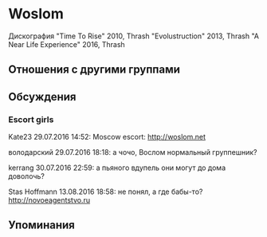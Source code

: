 # Woslom

Дискография
"Time To Rise" 2010, Thrash
"Evolustruction" 2013, Thrash
"A Near Life Experience" 2016, Thrash

## Отношения с другими группами


## Обсуждения

### Escort girls

Kate23 29.07.2016 14:52:
Moscow escort: <A HREF="http://woslom.net" TARGET="_blank">http://woslom.net</A>

володарский 29.07.2016 18:18:
а чочо, Вослом нормальный группешник? 

kerrang 30.07.2016 22:59:
а пьяного вдупель они могут до дома доволочь?

Stas Hoffmann 13.08.2016 18:58:
не понял, а где бабы-то?<BR><A HREF="http://novoeagentstvo.ru" TARGET="_blank">http://novoeagentstvo.ru</A>



## Упоминания

